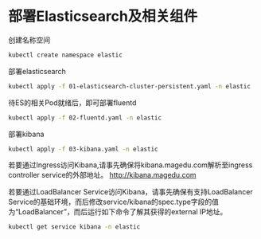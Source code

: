 # 部署Elasticsearch及相关组件

创建名称空间
```bash
kubectl create namespace elastic
```

部署elasticsearch

```bash
kubectl apply -f 01-elasticsearch-cluster-persistent.yaml -n elastic
```

待ES的相关Pod就绪后，即可部署fluentd

```bash
kubectl apply -f 02-fluentd.yaml -n elastic
```

部署kibana

```bash
kubectl apply -f 03-kibana.yaml -n elastic
```

若要通过Ingress访问Kibana,请事先确保将kibana.magedu.com解析至ingress controller service的外部地址。
http://kibana.magedu.com

若要通过LoadBalancer Service访问Kibana，请事先确保有支持LoadBalancer Service的基础环境，而后修改service/kibana的spec.type字段的值为“LoadBalancer”，而后运行如下命令了解其获得的external IP地址。

```bash
kubectl get service kibana -n elastic
```
